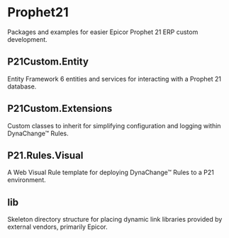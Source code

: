 # Prophet21
Packages and examples for easier Epicor Prophet 21 ERP custom development.

## P21Custom.Entity

Entity Framework 6 entities and services for interacting with a Prophet 21 database.

## P21Custom.Extensions

Custom classes to inherit for simplifying configuration and logging within DynaChange&trade; Rules.

##  P21.Rules.Visual

A Web Visual Rule template for deploying DynaChange&trade; Rules to a P21 environment.

## lib

Skeleton directory structure for placing dynamic link libraries provided by external vendors, primarily Epicor.